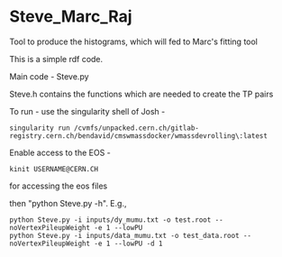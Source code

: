 # Steve_Marc_Raj
Tool to produce the histograms, which will fed to Marc's fitting tool 


This is a simple rdf code.

Main code - Steve.py

Steve.h contains the functions which are needed to create the TP pairs

To run - use the singularity shell of Josh - 
```
singularity run /cvmfs/unpacked.cern.ch/gitlab-registry.cern.ch/bendavid/cmswmassdocker/wmassdevrolling\:latest
```

Enable access to the EOS - 
```
kinit USERNAME@CERN.CH
```
for accessing the eos files

then "python Steve.py -h". E.g.,

```
python Steve.py -i inputs/dy_mumu.txt -o test.root --noVertexPileupWeight -e 1 --lowPU
python Steve.py -i inputs/data_mumu.txt -o test_data.root --noVertexPileupWeight -e 1 --lowPU -d 1
```
